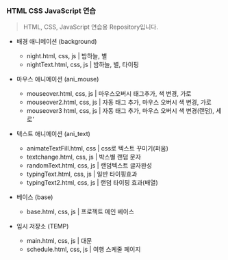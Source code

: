 ### **HTML** **CSS** **JavaScript** 연습

> HTML, CSS, JavaScript 연습용 Repository입니다.

-   배경 애니메이션 (background)

    -   night.html, css, js | 밤하늘, 별
    -   nightText.html, css, js | 밤하늘, 별, 타이핑

-   마우스 애니메이션 (ani_mouse)

    -   mouseover.html, css, js | 마우스오버시 태그추가, 색 변경, 가로
    -   mouseover2.html, css, js | 자동 태그 추가, 마우스 오버시 색 변경, 가로
    -   mouseover3 html, css, js | 자동 태그 추가, 마우스 오버시 색 변경(랜덤), 세로'

-   텍스트 애니메이션 (ani_text)

    -   animateTextFill.html, css | css로 텍스트 꾸미기(퍼옴)
    -   textchange.html, css, js | 박스별 랜덤 문자
    -   randomText.html, css, js | 랜덤텍스트 글자완성
    -   typingText.html, css, js | 일반 타이핑효과
    -   typingText2.html, css, js | 랜덤 타이핑 효과(배열)

-   베이스 (base)

    -   base.html, css, js | 프로젝트 메인 베이스

-   임시 저장소 (TEMP)
    -   main.html, css, js | 대문
    -   schedule.html, css, js | 여행 스케줄 페이지
